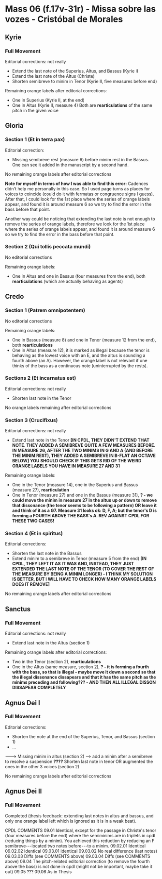 # Mass 06 (f.17v-31r) - Missa sobre las vozes - Cristóbal de Morales



## Kyrie
### Full Movement

Editorial corrections: not really
- Extend the last note of the Superius, Altus, and Bassus (Kyrie I)
- Extend the last note of the Altus (Christe)
- Shorten semibreve to minim in Tenor (Kyrie II, five measures before end)

Remaining orange labels after editorial corrections:
- One in Superius (Kyrie II, at the end)
- One in Altus (Kyrie II, measure 4)
Both are **rearticulations** of the same pitch in the given voice



## Gloria
### Section 1 (Et in terra pax)

Editorial correction:
- Missing semibreve rest (measure 6) before minim rest in the Bassus. One can see it added in the manuscript by a second hand.

No remaining orange labels after editorial corrections

**Note for myself in terms of how I was able to find this error:**
Cadences didn't help me personally in this case. So I used page turns as places for voices to coincide (could do it with fermatas or congruence signs I guess). After that, I could look for the 1st place where the series of orange labels appear, and found it is around measure 6 so we try to find the error in the bass before that point.

Another way could be noticing that extending the last note is not enough to remove the series of orange labels, therefore we look for the 1st place where the series of orange labels appear, and found it is around measure 6 so we try to find the error in the bass before that point.


### Section 2 (Qui tollis peccata mundi)

No editorial corrections

Remaining orange labels:
- One in Altus and one in Bassus (four measures from the end), both **rearticulations** (which are actually behaving as agents)


## Credo 
### Section 1 (Patrem omnipotentem)

No editorial corrections

Remaining orange labels:
- One in Bassus (measure 8) and one in Tenor (measure 12 from the end), both **rearticulations**
- One in Altus (measure 12), it is marked as illegal because the tenor is behaving as the lowest voice with an E, and the altus is sounding a fourth above (an A). However, the orange label is not relevant if one thinks of the bass as a continuous note (uninterrupted by the rests).


### Sections 2 (Et incarnatus est)

Editorial corrections: not really
- Shorten last note in the Tenor

No orange labels remaining after editorial corrections


### Section 3 (Crucifixus)

Editorial corrections: not really
- Extend last note in the Tenor
 **[IN CPDL, THEY DIDN'T EXTEND THAT NOTE. THEY ADDED A SEMIBREVE QUITE A FEW MEASURES BEFORE. IN MEASURE 26, AFTER THE TWO MINIMS IN G AND A (AND BEFORE THE MINIM REST), THEY ADDED A SEMIBREVE IN B-FLAT AN OCTAVE BELOW] YOU SHOULD CHECK IF THIS GETS RID OF THE WEIRD ORANGE LABELS YOU HAVE IN MEASURE 27 AND 31**

Remaining orange labels:
- One in the Tenor (measure 14), one in the Superius and Bassus (measure 27), **rearticulation**
- One in Tenor (measure 27) and one in the Bassus (measure 31), **? - we could move the minim in measure 27 in the altus up or down to remove that dissonance (the tenor seems to be following a pattern) OR leave it and think of it as a G7. Measure 31 looks ok: D, F, A; but the tenor's D is forming a FOURTH ABOVE THE BASS's A. REV AGAINST CPDL FOR THESE TWO CASES!**


### Section 4 (Et in spiritus)

Editorial corrections:
- Shorten the last note in the Bassus
- Extend minim to a semibreve in Tenor (measure 5 from the end)
 **[IN CPDL, THEY LEFT IT AS IT WAS AND, INSTEAD, THEY JUST EXTENDED THE LAST NOTE OF THE TENOR (TO COVER THE REST OF THE MEASURE BY BEING A MINIM LONGER) - I THINK MY SOLUTION IS BETTER, BUT I WILL HAVE TO CHECK HOW MANY ORANGE LABELS DOES IT REMOVE]**

No remaining orange labels after editorial corrections



## Sanctus
### Full Movement

Editorial corrections: not really
- Extend last note in the Altus (section 1)

Remaining orange labels after editorial corrections:
- Two in the Tenor (section 2), **rearticulations**
- One in the Altus (same measure, section 2), **? - it is forming a fourth with the bass, so that is illegal - maybe move it down a second so that the illegal dissonance dissapears and that it has the same pitch as the minims preceding and following??? - AND THEN ALL ILLEGAL DISSON DISSAPEAR COMPLETELY**


## Agnus Dei I
### Full Movement

Editorial corrections:
- Shorten the note at the end of the Superius, Tenor, and Bassus (section 1)
- ...

--->  Missing minim in altus (section 2) --> add a minim after a semibreve to resolve a suspension **????**
Shorten last note in tenor OR augmented the ones in the other 3 voices (section 2)

No remaining orange labels after editorial corrections



## Agnus Dei II
### Full Movement

Completed (thesis feedback: extending last notes in altus and bassus, and only one orange label left which is ignored as it is in a weak beat).



CPDL COMMENTS
09.01	Identical, except for the passage in Christe's tenor (four measures before the end) where the semiminims are in triplets in cpdl (reducing things by a minim). You achieved this reduction by reducing an F semibreve---located two notes before---to a minim.
09.02.01	Identical
09.02.02	Identical
09.03.01	Identical
09.03.02	No real difference (last notes)
09.03.03	Diffs (see COMMENTS above)
09.03.04	Diffs (see COMMENTS above)
09.04	The pitch-related editorial correction (to remove the fourth above the bass) is not done in cpdl (might not be important, maybe take it out)
09.05	???
09.06	As in Thesis
